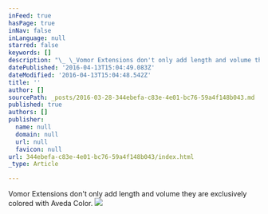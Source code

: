 ```yaml
---
inFeed: true
hasPage: true
inNav: false
inLanguage: null
starred: false
keywords: []
description: "\_ \_Vomor Extensions don't only add length and volume they are exclusively colored with Aveda Color.\_"
datePublished: '2016-04-13T15:04:49.083Z'
dateModified: '2016-04-13T15:04:48.542Z'
title: ''
author: []
sourcePath: _posts/2016-03-28-344ebefa-c83e-4e01-bc76-59a4f148b043.md
published: true
authors: []
publisher:
  name: null
  domain: null
  url: null
  favicon: null
url: 344ebefa-c83e-4e01-bc76-59a4f148b043/index.html
_type: Article

---
```

Vomor Extensions don't only add length and volume they are exclusively colored with Aveda Color. ![](https://the-grid-user-content.s3-us-west-2.amazonaws.com/6563d978-5fa4-4866-af17-902f687e09dc.jpg)